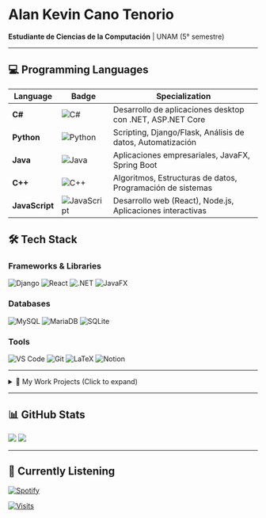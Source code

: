 # Alan Kevin Cano Tenorio  
**Estudiante de Ciencias de la Computación** | UNAM (5° semestre)  

---

## 💻 Programming Languages

| Language | Badge | Specialization |
|----------|-------|---------------|
| **C#** | ![C#](https://img.shields.io/badge/C%23-239120?logo=c-sharp&logoColor=white) | Desarrollo de aplicaciones desktop con .NET, ASP.NET Core |
| **Python** | ![Python](https://img.shields.io/badge/Python-3776AB?logo=python&logoColor=white) | Scripting, Django/Flask, Análisis de datos, Automatización |
| **Java** | ![Java](https://img.shields.io/badge/Java-ED8B00?logo=openjdk&logoColor=white) | Aplicaciones empresariales, JavaFX, Spring Boot |
| **C++** | ![C++](https://img.shields.io/badge/C++-00599C?logo=c%2B%2B&logoColor=white) | Algoritmos, Estructuras de datos, Programación de sistemas |
| **JavaScript** | ![JavaScript](https://img.shields.io/badge/JavaScript-F7DF1E?logo=javascript&logoColor=black) | Desarrollo web (React), Node.js, Aplicaciones interactivas |

## 🛠 Tech Stack

### Frameworks & Libraries
![Django](https://img.shields.io/badge/Django-092E20?logo=django&logoColor=white)
![React](https://img.shields.io/badge/React-61DAFB?logo=react&logoColor=black)
![.NET](https://img.shields.io/badge/.NET-512BD4?logo=.net&logoColor=white)
![JavaFX](https://img.shields.io/badge/JavaFX-FF0000?logo=javafx&logoColor=white)

### Databases
![MySQL](https://img.shields.io/badge/MySQL-4479A1?logo=mysql&logoColor=white)
![MariaDB](https://img.shields.io/badge/MariaDB-003545?logo=mariadb&logoColor=white)
![SQLite](https://img.shields.io/badge/SQLite-003B57?logo=sqlite&logoColor=white)

### Tools
![VS Code](https://img.shields.io/badge/VS_Code-007ACC?logo=visual-studio-code&logoColor=white)
![Git](https://img.shields.io/badge/Git-F05032?logo=git&logoColor=white)
![LaTeX](https://img.shields.io/badge/LaTeX-008080?logo=latex&logoColor=white)
![Notion](https://img.shields.io/badge/Notion-000000?logo=notion&logoColor=white)

---

<details>
<summary>💼 My Work Projects (Click to expand)</summary>

| Project | Skills Used | Description |
|---------|-------------|-------------|
| **[BudgetMate](https://github.com/aricc24/BudgetMate)** | Django, Python, MySQL, React, JavaScript | Sistema completo de gestión presupuestal con autenticación, gráficos y análisis de gastos |
| **Scientific Calculator** | Java, JavaFX, CSS | Calculadora con funciones matemáticas avanzadas e interfaz gráfica personalizable |
| **Todo-App** | Flask, Python, SQLite | Aplicación web para gestión de tareas con sistema de prioridades |

</details>

---

## 📊 GitHub Stats
![](https://github-readme-stats.vercel.app/api?username=AlanKevinCT&show_icons=true&theme=radical&hide_border=true)
![](https://github-readme-stats.vercel.app/api/top-langs/?username=AlanKevinCT&layout=compact&theme=radical&hide_border=true)

---

## 🎵 Currently Listening  
[![Spotify](https://spotify-github-profile.kittinanx.com/api/view.svg?uid=3134iqgyq77hutemhdzodwqejcce&cover_image=true&theme=novatorem&bar_color=53b14f)](https://open.spotify.com/user/3134iqgyq77hutemhdzodwqejcce)

[![Visits](https://visitcount.itsvg.in/api?id=AlanKevinCT&label=Profile%20Views&color=12&icon=5&pretty=true)](https://visitcount.itsvg.in)
